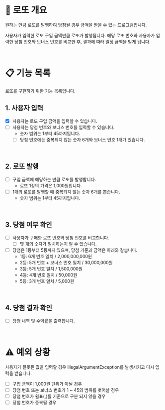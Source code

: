# 💸 로또 개요
원하는 만큼 로또를 발행하여 당첨될 경우 금액을 받을 수 있는 프로그램입니다.

사용자가 입력한 로또 구입 금액만큼 로또가 발행됩니다.
해당 로또 번호와 사용자가 입력한 당첨 번호와 보너스 번호를 비교한 후, 결과에 따라 일정 금액을 받게 됩니다.

<br>

# 📋 기능 목록

로또를 구현하기 위한 기능 목록입니다.

## 1. 사용자 입력
- [x] 사용자는 로또 구입 금액을 입력할 수 있습니다.
- [ ] 사용자는 당첨 번호와 보너스 번호를 입력할 수 있습니다.
  - 숫자 범위는 1부터 45까지입니다.
  - [ ] 당첨 번호에는 중복되지 않는 숫자 6개와 보너스 번호 1개가 있습니다.

<br>

## 2. 로또 발행
- [ ] 구입 금액에 해당하는 만큼 로또를 발행합니다.
  - 로또 1장의 가격은 1,000원입니다.
- [ ] 1개의 로또를 발행할 때 중복되지 않는 숫자 6개를 뽑습니다.
  - 숫자 범위는 1부터 45까지입니다.

<br>

## 3. 당첨 여부 확인
- [ ] 사용자가 구매한 로또 번호와 당첨 번호를 비교합니다.
  - [ ] 몇 개의 숫자가 일치하는지 알 수 있습니다.
- [ ] 당첨은 1등부터 5등까지 있으며, 당첨 기준과 금액은 아래와 같습니다.
  - 1등: 6개 번호 일치 / 2,000,000,000원
  - 2등: 5개 번호 + 보너스 번호 일치 / 30,000,000원
  - 3등: 5개 번호 일치 / 1,500,000원
  - 4등: 4개 번호 일치 / 50,000원
  - 5등: 3개 번호 일치 / 5,000원

<br>

## 4. 당첨 결과 확인
- [ ] 당첨 내역 및 수익률을 출력합니다.

<br>

# ⚠️ 예외 상황

사용자가 잘못된 값을 입력할 경우 IllegalArgumentException를 발생시키고 다시 입력을 받습니다.

- [ ] 구입 금액이 1,000원 단위가 아닐 경우
- [ ] 당첨 번호 또는 보너스 번호가 1 ~ 45의 범위를 벗어날 경우
- [ ] 당첨 번호가 쉼표(,)를 기준으로 구분 되지 않을 경우
- [ ] 당첨 번호가 중복될 경우